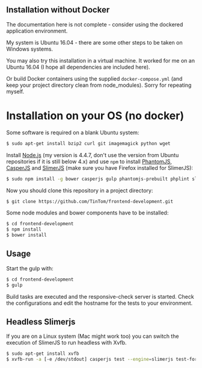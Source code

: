 ## Installation without Docker

The documentation here is not complete - consider using the dockered application environment.

My system is Ubuntu 16.04 - there are some other steps to be taken on Windows systems.

You may also try this installation in a virtual machine. It worked for me on an Ubuntu 16.04 (I hope all dependencies are included here).

Or build Docker containers using the supplied `docker-compose.yml` (and keep your project directory clean from node_modules). Sorry for repeating myself.

# Installation on your OS (no docker)

Some software is required on a blank Ubuntu system:

```bash
$ sudo apt-get install bzip2 curl git imagemagick python wget
```

Install [Node.js](https://nodejs.org/en/) (my version is 4.4.7, don't use the version from Ubuntu repositories if it is still below 4.x) and use `npm` to install [PhantomJS](http://phantomjs.org), [CasperJS](http://phantomjs.org) and [SlimerJS](https://slimerjs.org) (make sure you have Firefox installed for SlimerJS):

```bash
$ sudo npm install -g bower casperjs gulp phantomjs-prebuilt phplint slimerjs
```

Now you should clone this repository in a project directory:

```bash
$ git clone https://github.com/TinTom/frontend-development.git
```

Some node modules and bower components have to be installed:

```bash
$ cd frontend-development
$ npm install
$ bower install
```

## Usage

Start the gulp with:

```bash
$ cd frontend-development
$ gulp
```

Build tasks are executed and the responsive-check server is started. Check the configurations and edit the hostname for the tests to your environment.

## Headless Slimerjs

If you are on a Linux system (Mac might work too) you can switch the execution of SlimerJS to run headless with Xvfb.

```bash
$ sudo apt-get install xvfb
$ xvfb-run -a [-e /dev/stdout] casperjs test --engine=slimerjs test-forms.js --cfg=config/default.js
```

